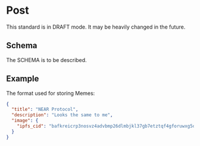 # Post

This standard is in DRAFT mode. It may be heavily changed in the future.

## Schema

The SCHEMA is to be described.

## Example

The format used for storing Memes:

```json
{
  "title": "NEAR Protocol",
  "description": "Looks the same to me",
  "image": {
    "ipfs_cid": "bafkreicrp3nosvz4advbmp26dlmbjkl37gb7etztqf4gforuwxg5ofqov4"
  }
}
```
